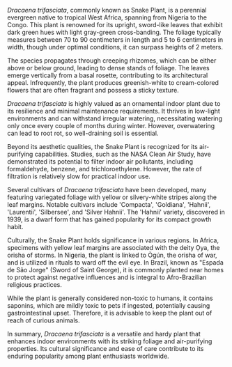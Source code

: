 _Dracaena trifasciata_, commonly known as Snake Plant, is a perennial evergreen native to tropical West Africa, spanning from Nigeria to the Congo. This plant is renowned for its upright, sword-like leaves that exhibit dark green hues with light gray-green cross-banding. The foliage typically measures between 70 to 90 centimeters in length and 5 to 6 centimeters in width, though under optimal conditions, it can surpass heights of 2 meters.

The species propagates through creeping rhizomes, which can be either above or below ground, leading to dense stands of foliage. The leaves emerge vertically from a basal rosette, contributing to its architectural appeal. Infrequently, the plant produces greenish-white to cream-colored flowers that are often fragrant and possess a sticky texture.

_Dracaena trifasciata_ is highly valued as an ornamental indoor plant due to its resilience and minimal maintenance requirements. It thrives in low-light environments and can withstand irregular watering, necessitating watering only once every couple of months during winter. However, overwatering can lead to root rot, so well-draining soil is essential.

Beyond its aesthetic qualities, the Snake Plant is recognized for its air-purifying capabilities. Studies, such as the NASA Clean Air Study, have demonstrated its potential to filter indoor air pollutants, including formaldehyde, benzene, and trichloroethylene. However, the rate of filtration is relatively slow for practical indoor use.

Several cultivars of _Dracaena trifasciata_ have been developed, many featuring variegated foliage with yellow or silvery-white stripes along the leaf margins. Notable cultivars include 'Compacta', 'Goldiana', 'Hahnii', 'Laurentii', 'Silbersee', and 'Silver Hahnii'. The 'Hahnii' variety, discovered in 1939, is a dwarf form that has gained popularity for its compact growth habit.

Culturally, the Snake Plant holds significance in various regions. In Africa, specimens with yellow leaf margins are associated with the deity Ọya, the orisha of storms. In Nigeria, the plant is linked to Ògún, the orisha of war, and is utilized in rituals to ward off the evil eye. In Brazil, known as "Espada de São Jorge" (Sword of Saint George), it is commonly planted near homes to protect against negative influences and is integral to Afro-Brazilian religious practices.

While the plant is generally considered non-toxic to humans, it contains saponins, which are mildly toxic to pets if ingested, potentially causing gastrointestinal upset. Therefore, it is advisable to keep the plant out of reach of curious animals.

In summary, _Dracaena trifasciata_ is a versatile and hardy plant that enhances indoor environments with its striking foliage and air-purifying properties. Its cultural significance and ease of care contribute to its enduring popularity among plant enthusiasts worldwide.
